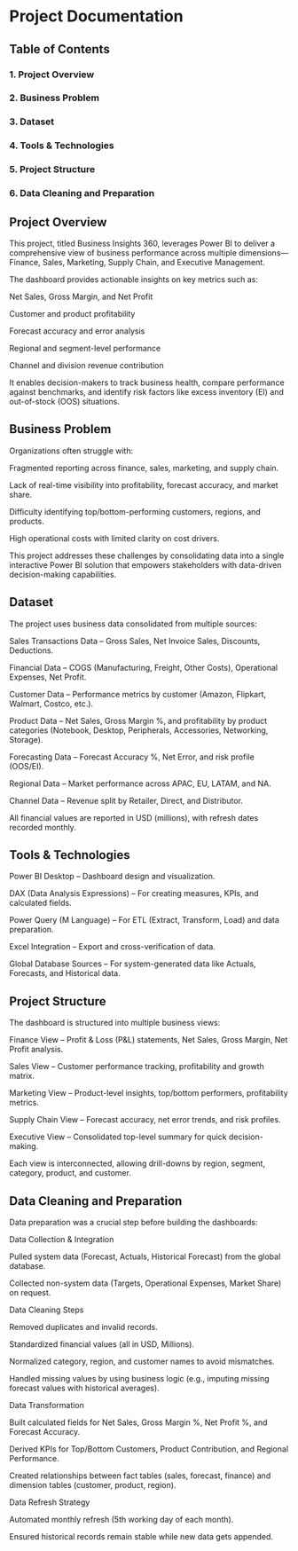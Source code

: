 # Project Documentation 


## Table of Contents 

### 1. Project Overview
### 2. Business Problem 
### 3. Dataset 
### 4. Tools & Technologies
### 5. Project Structure 
### 6. Data Cleaning and Preparation


## Project Overview

This project, titled Business Insights 360, leverages Power BI to deliver a comprehensive view of business performance across multiple dimensions—Finance, Sales, Marketing, Supply Chain, and Executive Management.

The dashboard provides actionable insights on key metrics such as:

Net Sales, Gross Margin, and Net Profit

Customer and product profitability

Forecast accuracy and error analysis

Regional and segment-level performance

Channel and division revenue contribution

It enables decision-makers to track business health, compare performance against benchmarks, and identify risk factors like excess inventory (EI) and out-of-stock (OOS) situations.


## Business Problem

Organizations often struggle with:

Fragmented reporting across finance, sales, marketing, and supply chain.

Lack of real-time visibility into profitability, forecast accuracy, and market share.

Difficulty identifying top/bottom-performing customers, regions, and products.

High operational costs with limited clarity on cost drivers.

This project addresses these challenges by consolidating data into a single interactive Power BI solution that empowers stakeholders with data-driven decision-making capabilities.


## Dataset

The project uses business data consolidated from multiple sources:

Sales Transactions Data – Gross Sales, Net Invoice Sales, Discounts, Deductions.

Financial Data – COGS (Manufacturing, Freight, Other Costs), Operational Expenses, Net Profit.

Customer Data – Performance metrics by customer (Amazon, Flipkart, Walmart, Costco, etc.).

Product Data – Net Sales, Gross Margin %, and profitability by product categories (Notebook, Desktop, Peripherals, Accessories, Networking, Storage).

Forecasting Data – Forecast Accuracy %, Net Error, and risk profile (OOS/EI).

Regional Data – Market performance across APAC, EU, LATAM, and NA.

Channel Data – Revenue split by Retailer, Direct, and Distributor.

All financial values are reported in USD (millions), with refresh dates recorded monthly.


## Tools & Technologies

Power BI Desktop – Dashboard design and visualization.

DAX (Data Analysis Expressions) – For creating measures, KPIs, and calculated fields.

Power Query (M Language) – For ETL (Extract, Transform, Load) and data preparation.

Excel Integration – Export and cross-verification of data.

Global Database Sources – For system-generated data like Actuals, Forecasts, and Historical data.


## Project Structure

The dashboard is structured into multiple business views:

Finance View – Profit & Loss (P&L) statements, Net Sales, Gross Margin, Net Profit analysis.

Sales View – Customer performance tracking, profitability and growth matrix.

Marketing View – Product-level insights, top/bottom performers, profitability metrics.

Supply Chain View – Forecast accuracy, net error trends, and risk profiles.

Executive View – Consolidated top-level summary for quick decision-making.

Each view is interconnected, allowing drill-downs by region, segment, category, product, and customer.


## Data Cleaning and Preparation

Data preparation was a crucial step before building the dashboards:

Data Collection & Integration

Pulled system data (Forecast, Actuals, Historical Forecast) from the global database.

Collected non-system data (Targets, Operational Expenses, Market Share) on request.

Data Cleaning Steps

Removed duplicates and invalid records.

Standardized financial values (all in USD, Millions).

Normalized category, region, and customer names to avoid mismatches.

Handled missing values by using business logic (e.g., imputing missing forecast values with historical averages).

Data Transformation

Built calculated fields for Net Sales, Gross Margin %, Net Profit %, and Forecast Accuracy.

Derived KPIs for Top/Bottom Customers, Product Contribution, and Regional Performance.

Created relationships between fact tables (sales, forecast, finance) and dimension tables (customer, product, region).

Data Refresh Strategy

Automated monthly refresh (5th working day of each month).

Ensured historical records remain stable while new data gets appended.
